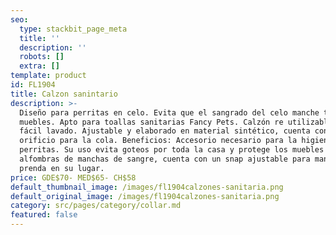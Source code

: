 ```yaml
---
seo:
  type: stackbit_page_meta
  title: ''
  description: ''
  robots: []
  extra: []
template: product
id: FL1904
title: Calzon sanintario
description: >-
  Diseño para perritas en celo. Evita que el sangrado del celo manche tapices y
  muebles. Apto para toallas sanitarias Fancy Pets. Calzón re utilizable y de
  fácil lavado. Ajustable y elaborado en material sintético, cuenta con un
  orificio para la cola. Beneficios: Accesorio necesario para la higiene de las
  perritas. Su uso evita goteos por toda la casa y protege los muebles y
  alfombras de manchas de sangre, cuenta con un snap ajustable para mantener la
  prenda en su lugar.
price: GDE$70- MED$65- CH$58
default_thumbnail_image: /images/fl1904calzones-sanitaria.png
default_original_image: /images/fl1904calzones-sanitaria.png
category: src/pages/category/collar.md
featured: false
---
```

